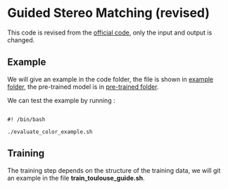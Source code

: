 # Guided Stereo Matching (revised)

This code is revised from the [official code](https://github.com/mattpoggi/guided-stereo), only the input and output is changed.



## Example

We will give an  example in the code folder, the file is shown in [example folder](./example), the pre-trained model is in [pre-trained folder](pretrained).

We can test the example by running :

```

#! /bin/bash

./evaluate_color_example.sh

```



## Training

The training step depends on the structure of the training data, we will git an example in the file **train_toulouse_guide.sh**.


